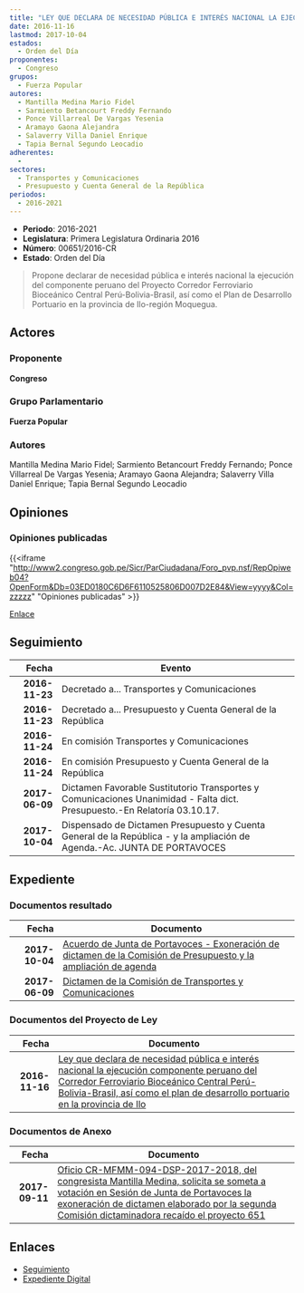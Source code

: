```yaml
---
title: "LEY QUE DECLARA DE NECESIDAD PÚBLICA E INTERÉS NACIONAL LA EJECUCIÓN COMPONENTE PERUANO DEL CORREDOR FERROVIARIO BIOCEÁNICO CENTRAL PERÚ-BOLIVIA-BRASIL, ASÍ COMO EL PLAN DE DESARROLO PORTUARIO EN LA PROVINCIA DE ILO"
date: 2016-11-16
lastmod: 2017-10-04
estados: 
  - Orden del Día
proponentes: 
  - Congreso
grupos: 
  - Fuerza Popular
autores: 
  - Mantilla Medina Mario Fidel
  - Sarmiento Betancourt Freddy Fernando
  - Ponce Villarreal De Vargas Yesenia
  - Aramayo Gaona Alejandra
  - Salaverry Villa Daniel Enrique
  - Tapia Bernal Segundo Leocadio
adherentes: 
  - 
sectores: 
  - Transportes y Comunicaciones
  - Presupuesto y Cuenta General de la República
periodos: 
  - 2016-2021
---
```


- **Periodo**: 2016-2021
- **Legislatura**: Primera Legislatura Ordinaria 2016
- **Número**: 00651/2016-CR
- **Estado**: Orden del Día

> Propone declarar de necesidad pública e interés nacional la ejecución del componente peruano del Proyecto Corredor Ferroviario Bioceánico Central Perú-Bolivia-Brasil, así como el Plan de Desarrollo Portuario en la provincia de Ilo-región Moquegua.


## Actores

### Proponente

**Congreso**

### Grupo Parlamentario

**Fuerza Popular**

### Autores

Mantilla Medina Mario Fidel; Sarmiento Betancourt Freddy Fernando; Ponce Villarreal De Vargas Yesenia; Aramayo Gaona Alejandra; Salaverry Villa Daniel Enrique; Tapia Bernal Segundo Leocadio


## Opiniones

### Opiniones publicadas

{{<iframe "http://www2.congreso.gob.pe/Sicr/ParCiudadana/Foro_pvp.nsf/RepOpiweb04?OpenForm&Db=03ED0180C6D6F6110525806D007D2E84&View=yyyy&Col=zzzzz" "Opiniones publicadas" >}}

[Enlace](http://www2.congreso.gob.pe/Sicr/ParCiudadana/Foro_pvp.nsf/RepOpiweb04?OpenForm&Db=03ED0180C6D6F6110525806D007D2E84&View=yyyy&Col=zzzzz)

## Seguimiento

| Fecha | Evento |
|------:|--------|
| **2016-11-23** | Decretado a... Transportes y Comunicaciones|
| **2016-11-23** | Decretado a... Presupuesto y Cuenta General de la República|
| **2016-11-24** | En comisión Transportes y Comunicaciones|
| **2016-11-24** | En comisión Presupuesto y Cuenta General de la República|
| **2017-06-09** | Dictamen Favorable Sustitutorio Transportes y Comunicaciones Unanimidad - Falta dict. Presupuesto.-En Relatoría 03.10.17.|
| **2017-10-04** | Dispensado de Dictamen Presupuesto y Cuenta General de la República - y la ampliación de Agenda.-Ac. JUNTA DE PORTAVOCES|


## Expediente


### Documentos resultado

| Fecha | Documento |
|------:|--------|
| **2017-10-04** | [Acuerdo de Junta de Portavoces - Exoneración de dictamen de la Comisión de Presupuesto y la ampliación de agenda](http://www.leyes.congreso.gob.pe/Documentos/2016_2021/Acuerdos/Junta_Portavoces/AJP0065120171004.pdf) |
| **2017-06-09** | [Dictamen de la Comisión de Transportes y Comunicaciones](http://www.leyes.congreso.gob.pe/Documentos/2016_2021/Dictamenes/Proyectos_de_Ley/00651DC23MAY20170609.pdf) |

### Documentos del Proyecto de Ley

| Fecha | Documento |
|------:|--------|
| **2016-11-16** | [Ley que declara de necesidad pública e interés nacional la ejecución componente peruano del Corredor Ferroviario Bioceánico Central Perú-Bolivia-Brasil, así como el plan de desarrollo portuario en la provincia de Ilo](http://www.leyes.congreso.gob.pe/Documentos/2016_2021/Proyectos_de_Ley_y_de_Resoluciones_Legislativas/PL0065120161116.pdf) |

### Documentos de Anexo

| Fecha | Documento |
|------:|--------|
| **2017-09-11** | [Oficio CR-MFMM-094-DSP-2017-2018, del congresista Mantilla Medina, solicita se someta a votación en Sesión de Junta de Portavoces la exoneración de dictamen elaborado por la segunda Comisión dictaminadora recaído el proyecto 651](http://www.leyes.congreso.gob.pe/Documentos/2016_2021/Oficios/Congresistas/CR-MFMM-094-DSP-2017-2018.pdf) |

## Enlaces 

- [Seguimiento](http://www2.congreso.gob.pe/Sicr/TraDocEstProc/CLProLey2016.nsf/f7fff46988ca05b1052578e100829cc7/93968217621b39ec0525806d007847f9?OpenDocument)
- [Expediente Digital](http://www2.congreso.gob.pe/Sicr/TraDocEstProc/CLProLey2016.nsf/f7fff46988ca05b1052578e100829cc7/93968217621b39ec0525806d007847f9?OpenDocument&Click=05257FB7005EB655.eb71d0cf91d8294e05256cdf006b5706/$Body/0.1C6C)
